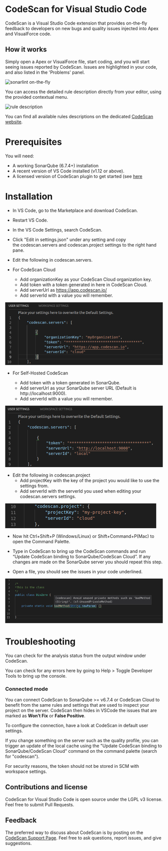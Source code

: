 # CodeScan for Visual Studio Code

CodeScan is a Visual Studio Code extension that provides on-the-fly feedback to developers on new bugs and quality issues injected into Apex and VisualForce code.

## How it works

Simply open a Apex or VisualForce file, start coding, and you will start seeing issues reported by CodeScan. Issues are highlighted in your code, and also listed in the 'Problems' panel.

![sonarlint on-the-fly](images/sonarlint-vscode.gif)

You can access the detailed rule description directly from your editor, using the provided contextual menu.

![rule description](images/sonarlint-rule-description.gif)

You can find all available rules descriptions on the dedicated [CodeScan website](http://www.code-scan.com/tutorials/vscode).

# Prerequisites
You will need:

* A working SonarQube (6.7.4+) installation
* A recent version of VS Code installed (v1.12 or above).
* A licensed version of CodeScan plugin to get started (see <a href="https://www.code-scan.com/overview/installing-all/" >here</a>

# Installation

* In VS Code, go to the Marketplace and download CodeScan.

* Restart VS Code.

* In the VS Code Settings, search CodeScan.

* Click "Edit in settings.json" under any setting and copy the codescan.servers and codescan.project settings to the right hand pane.

* Edit the following in codescan.servers.

* For CodeScan Cloud

    - Add organizationKey as your CodeScan Cloud organization key.
    - Add token with a token generated in here in CodeScan Cloud.
    - Add serverUrl as https://app.codescan.io/
    - Add serverId with a value you will remember.

![cloud-settings](images/vscode/cloud-settings.png)   

* For Self-Hosted CodeScan

    - Add token with a token generated in SonarQube.
    - Add serverUrl as your SonarQube server URL (Default is http://localhost:9000).
    - Add serverId with a value you will remember.

![hosted-settings](images/vscode/hosted-settings.png)

* Edit the following in codescan.project
    - Add projectKey with the key of the project you would like to use the settings from.
    - Add serverId with the serverId you used when editing your codescan.servers settings.

![project-settings](images/vscode/project-settings.png)

* Now hit Ctrl+Shift+P (Windows/Linux) or Shift+Command+P(Mac) to open the Command Palette.

* Type in CodeScan to bring up the CodeScan commands and run “Update CodeScan binding to SonarQube/CodeScan Cloud”. If any changes are made on the SonarQube server you should repeat this step.

* Open a file, you should see the issues in your code underlined.

![example](images/vscode/example.png)

# Troubleshooting

You can check for the analysis status from the output window under CodeScan.

You can check for any errors here by going to Help > Toggle Developer Tools to bring up the console.

### Connected mode

You can connect CodeScan to SonarQube >= v6.7.4 or CodeScan Cloud to benefit from the same rules and settings that are used to inspect your project on the server. CodeScan then hides in VSCode the issues that are marked as **Won’t Fix** or **False Positive**.

To configure the connection, have a look at CodeScan in default user settings.

If you change something on the server such as the quality profile, you can trigger an update of the local cache using the "Update CodeScan binding to SonarQube/CodeScan Cloud" command on the command palette (search for "codescan").

For security reasons, the token should not be stored in SCM with workspace settings.

## Contributions and license

CodeScan for Visual Studio Code is open source under the LGPL v3 license. Feel free to submit Pull Requests.

## Feedback

The preferred way to discuss about CodeScan is by posting on the [CodeScan Support Page](http://www.code-scan.com/help/support). Feel free to ask questions, report issues, and give suggestions.
